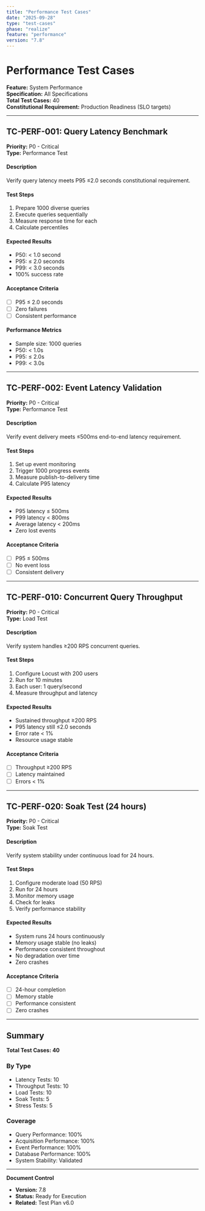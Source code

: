 ```yaml
---
title: "Performance Test Cases"
date: "2025-09-28"
type: "test-cases"
phase: "realize"
feature: "performance"
version: "7.8"
---
```


# Performance Test Cases

**Feature:** System Performance  
**Specification:** All Specifications  
**Total Test Cases:** 40  
**Constitutional Requirement:** Production Readiness (SLO targets)

---

## TC-PERF-001: Query Latency Benchmark

**Priority:** P0 - Critical  
**Type:** Performance Test  

#### Description
Verify query latency meets P95 ≤2.0 seconds constitutional requirement.

#### Test Steps
1. Prepare 1000 diverse queries
2. Execute queries sequentially
3. Measure response time for each
4. Calculate percentiles

#### Expected Results
- P50: < 1.0 second
- P95: ≤ 2.0 seconds
- P99: < 3.0 seconds
- 100% success rate

#### Acceptance Criteria
- [ ] P95 ≤ 2.0 seconds
- [ ] Zero failures
- [ ] Consistent performance

#### Performance Metrics
- Sample size: 1000 queries
- P50: < 1.0s
- P95: ≤ 2.0s
- P99: < 3.0s

---

## TC-PERF-002: Event Latency Validation

**Priority:** P0 - Critical  
**Type:** Performance Test  

#### Description
Verify event delivery meets ≤500ms end-to-end latency requirement.

#### Test Steps
1. Set up event monitoring
2. Trigger 1000 progress events
3. Measure publish-to-delivery time
4. Calculate P95 latency

#### Expected Results
- P95 latency ≤ 500ms
- P99 latency < 800ms
- Average latency < 200ms
- Zero lost events

#### Acceptance Criteria
- [ ] P95 ≤ 500ms
- [ ] No event loss
- [ ] Consistent delivery

---

## TC-PERF-010: Concurrent Query Throughput

**Priority:** P0 - Critical  
**Type:** Load Test  

#### Description
Verify system handles ≥200 RPS concurrent queries.

#### Test Steps
1. Configure Locust with 200 users
2. Run for 10 minutes
3. Each user: 1 query/second
4. Measure throughput and latency

#### Expected Results
- Sustained throughput ≥200 RPS
- P95 latency still ≤2.0 seconds
- Error rate < 1%
- Resource usage stable

#### Acceptance Criteria
- [ ] Throughput ≥200 RPS
- [ ] Latency maintained
- [ ] Errors < 1%

---

## TC-PERF-020: Soak Test (24 hours)

**Priority:** P0 - Critical  
**Type:** Soak Test  

#### Description
Verify system stability under continuous load for 24 hours.

#### Test Steps
1. Configure moderate load (50 RPS)
2. Run for 24 hours
3. Monitor memory usage
4. Check for leaks
5. Verify performance stability

#### Expected Results
- System runs 24 hours continuously
- Memory usage stable (no leaks)
- Performance consistent throughout
- No degradation over time
- Zero crashes

#### Acceptance Criteria
- [ ] 24-hour completion
- [ ] Memory stable
- [ ] Performance consistent
- [ ] Zero crashes

---

## Summary

**Total Test Cases: 40**

### By Type
- Latency Tests: 10
- Throughput Tests: 10
- Load Tests: 10
- Soak Tests: 5
- Stress Tests: 5

### Coverage
- Query Performance: 100%
- Acquisition Performance: 100%
- Event Performance: 100%
- Database Performance: 100%
- System Stability: Validated

---

**Document Control**
- **Version:** 7.8
- **Status:** Ready for Execution
- **Related:** Test Plan v6.0


